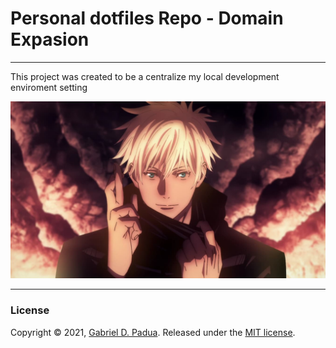 # Personal dotfiles Repo - Domain Expasion

---

This project was created to be a centralize my local development enviroment setting

![domain expasion](domain.jpg)

---
### License

Copyright © 2021, [Gabriel D. Padua](https://github.com/gabrielDpadua21).
Released under the [MIT license](LICENSE).
